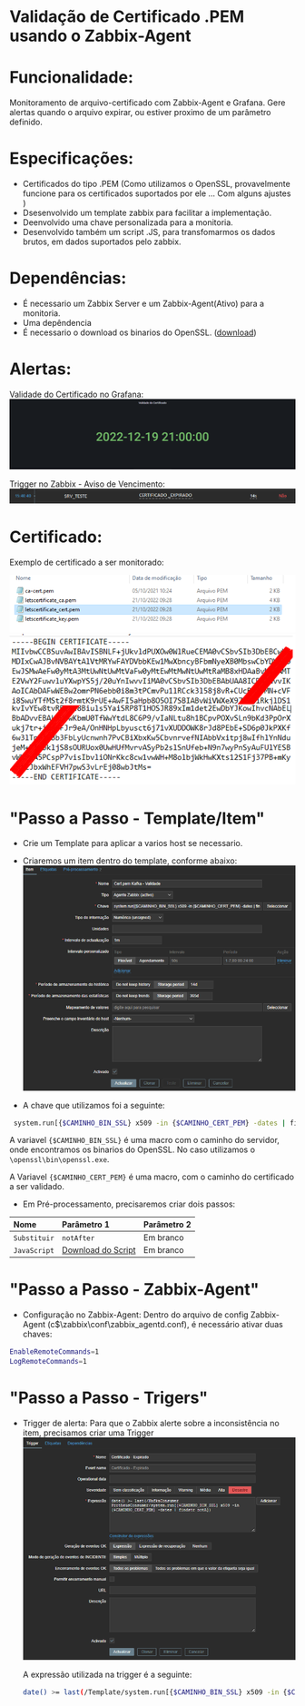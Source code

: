 # Validação de Certificado .PEM usando o Zabbix-Agent

# Funcionalidade:
  Monitoramento de arquivo-certificado com Zabbix-Agent e Grafana. 
  Gere alertas quando o arquivo expirar, ou estiver proximo de um parâmetro definido.
 
# Especificações:
  - Certificados do tipo .PEM (Como utilizamos o OpenSSL, provavelmente funcione para os certificados suportados por ele ... Com alguns ajustes )
  - Dsesenvolvido um template zabbix para facilitar a implementação.
  - Deenvolvido uma chave personalizada para a monitoria.
  - Desenvolvido também um script .JS, para transfomarmos os dados brutos, em dados suportados pelo zabbix.
  
# Dependências:
  - É necessario um Zabbix Server e um Zabbix-Agent(Ativo) para a monitoria.
  - Uma depêndencia 
  - É necessario o download os binarios do OpenSSL. ([download](https://gnuwin32.sourceforge.net/packages/openssl.htm))
 
# Alertas:
 Validade do Certificado no Grafana:
 ![](/Imagens/validade_grafana.png)
 
 Trigger no Zabbix - Aviso de Vencimento:
 ![](/Imagens/trigger.png)
 
# Certificado:
 Exemplo de certificado a ser monitorado:
  
 ![](/Imagens/certificados1.png)
 ![](/Imagens/Certificado.png)


# "Passo a Passo - Template/Item"
  
  - Crie um Template para aplicar a varios host se necessario.

  - Criaremos um item dentro do template, conforme abaixo:
  ![](/Imagens/Template.png) 
  
   - A chave que utilizamos foi a seguinte:
 ```bash
  system.run[{$CAMINHO_BIN_SSL} x509 -in {$CAMINHO_CERT_PEM} -dates | findstr notA]
 ```

  A variavel `{$CAMINHO_BIN_SSL}` é uma macro com o caminho do servidor, onde encontramos os binarios do OpenSSL. No caso utilizamos o `\openssl\bin\openssl.exe`.
 
  A Variavel `{$CAMINHO_CERT_PEM}` é uma macro, com o caminho do certificado a ser validado.
  
  - Em Pré-processamento, precisaremos criar dois passos:
  
| Nome   | Parâmetro 1     | Parâmetro 2|
| :---------- | :--------- | :----------|
| `Substituir` | `notAfter` | Em branco |
| `JavaScript` | [Download do Script](../Scripts/script-pos-processamento.js) | Em branco |

  

# "Passo a Passo - Zabbix-Agent"

 - Configuração no Zabbix-Agent:
  Dentro do arquivo de config Zabbix-Agent (c$\zabbix\conf\zabbix_agentd.conf), é necessário ativar duas chaves:
  ```bash
  EnableRemoteCommands=1
  LogRemoteCommands=1
  ```
  
# "Passo a Passo - Trigers"
  - Trigger de alerta:
    Para que o Zabbix alerte sobre a inconsistência no item, precisamos criar uma Trigger
  ![](/Imagens/trigger-criando.png)
  
    A expressão utilizada na trigger é a seguinte:
    ```bash
    date() >= last(/Template/system.run[{$CAMINHO_BIN_SSL} x509 -in {$CAMINHO_CERT_PEM} -dates | findstr notA])
    ```

 
